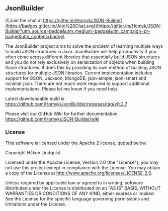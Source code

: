 ## JsonBuilder

[![Join the chat at https://gitter.im/Homyk/JSON-Builder](https://badges.gitter.im/Join%20Chat.svg)](https://gitter.im/Homyk/JSON-Builder?utm_source=badge&utm_medium=badge&utm_campaign=pr-badge&utm_content=badge)

The JsonBuilder project aims to solve the problem of learning multiple ways to build JSON structures in Java. JsonBuilder will help productivity if you often come across different libraries that essentially build JSON structures and you do not rely exclusively on serialization of objects when building those structures. It does this by providing its own method of building JSON structures for multiple JSON libraries. Current implementation includes support for GSON, Jackson, MongoDB, json-simple, json-smart and minimal-json. There are not much work required to support additional implementations. Please let me know if you need help.

Latest downloadable build is https://github.com/Homyk/JsonBuilder/releases/tag/v0.2.7

Please visit our GitHub Wiki for further documentation.
https://github.com/Homyk/JSON-Builder/wiki

### License

This software is licensed under the Apache 2 license, quoted below.

Copyright Håkon Lindquist

Licensed under the Apache License, Version 2.0 (the "License"); you may not use this project except in compliance with the License. You may obtain a copy of the License at http://www.apache.org/licenses/LICENSE-2.0.

Unless required by applicable law or agreed to in writing, software distributed under the License is distributed on an "AS IS" BASIS, WITHOUT WARRANTIES OR CONDITIONS OF ANY KIND, either express or implied. See the License for the specific language governing permissions and limitations under the License.